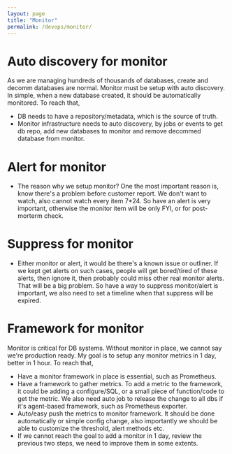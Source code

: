 ```yaml
---
layout: page
title: "Monitor"
permalink: /devops/monitor/
---
```

# Auto discovery for monitor
As we are managing hundreds of thousands of databases, create and decomm databases are normal. Monitor must be setup with auto discovery. In simple, when a new database created, it should be automatically monitored. To reach that, 
- DB needs to have a repository/metadata, which is the source of truth. 
- Monitor infrastructure needs to auto discovery, by jobs or events to get db repo, add new databases to monitor and remove decommed database from monitor.

# Alert for monitor
- The reason why we setup monitor? One the most important reason is, know there's a problem before customer report. We don't want to watch, also cannot watch every item 7*24. So have an alert is very important, otherwise the monitor item will be only FYI, or for post-morterm check.

# Suppress for monitor 
- Either monitor or alert, it would be there's a known issue or outliner. If we kept get alerts on such cases, people will get bored/tired of these alerts, then ignore it, then probably could miss other real monitor alerts. That will be a big problem. So have a way to suppress monitor/alert is important, we also need to set a timeline when that suppress will be expired. 

# Framework for monitor
Monitor is critical for DB systems. Without monitor in place, we cannot say we're production ready. My goal is to setup any monitor metrics in 1 day, better in 1 hour. To reach that,
- Have a monitor framework in place is essential, such as Prometheus.
- Have a framework to gather metrics. To add a metric to the framework, it could be adding a configure/SQL, or a small piece of function/code to get the metric. We also need auto job to release the change to all dbs if it's agent-based framework, such as Prometheus exporter.
- Auto/easy push the metrics to monitor framework. It should be done automatically or simple config change, also importantly we should be able to customize the threshold, alert methods etc. 
- If we cannot reach the goal to add a monitor in 1 day, review the previous two steps, we need to improve them in some extents.

